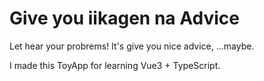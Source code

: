 # Give you iikagen na Advice
Let hear your probrems!
It's give you nice advice, ...maybe.

I made this ToyApp for learning Vue3 + TypeScript.
